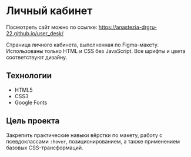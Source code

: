 # Личный кабинет

Посмотреть сайт можно по ссылке: https://anastezia-drgru-22.github.io/user_desk/

Страница личного кабинета, выполненная по Figma-макету. Использованы только HTML и CSS без JavaScript. Все шрифты и цвета соответствуют дизайну.

## Технологии

- HTML5  
- CSS3  
- Google Fonts

## Цель проекта

Закрепить практические навыки вёрстки по макету, работу с псевдоклассами `:hover`, позиционированием, а также применением базовых CSS-трансформаций.

